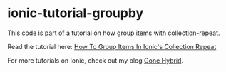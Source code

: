 # ionic-tutorial-groupby

This code is part of a tutorial on how group items with collection-repeat.

Read the tutorial here: [How To Group Items In Ionic's Collection Repeat](http://gonehybrid.com/how-to-group-items-in-ionics-collection-repeat)

For more tutorials on Ionic, check out my blog [Gone Hybrid](http://gonehybrid.com).
